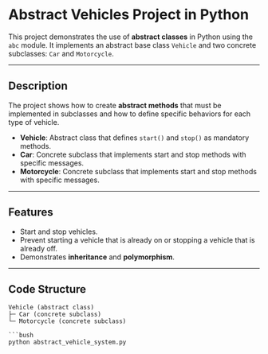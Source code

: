# Abstract Vehicles Project in Python

This project demonstrates the use of **abstract classes** in Python using the `abc` module. It implements an abstract base class `Vehicle` and two concrete subclasses: `Car` and `Motorcycle`.

---

## Description

The project shows how to create **abstract methods** that must be implemented in subclasses and how to define specific behaviors for each type of vehicle.  

- **Vehicle**: Abstract class that defines `start()` and `stop()` as mandatory methods.
- **Car**: Concrete subclass that implements start and stop methods with specific messages.
- **Motorcycle**: Concrete subclass that implements start and stop methods with specific messages.

---

## Features

- Start and stop vehicles.
- Prevent starting a vehicle that is already on or stopping a vehicle that is already off.
- Demonstrates **inheritance** and **polymorphism**.

---

## Code Structure

```text
Vehicle (abstract class)
├─ Car (concrete subclass)
└─ Motorcycle (concrete subclass)

```bush
python abstract_vehicle_system.py